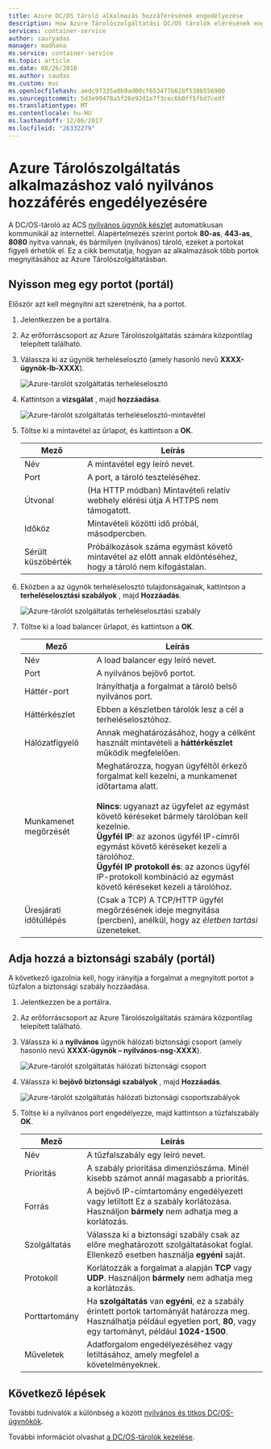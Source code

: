 ```yaml
---
title: Azure DC/OS tároló alkalmazás hozzáférésének engedélyezése
description: How Azure Tárolószolgáltatási DC/OS tárolók elérésének engedélyezéséhez.
services: container-service
author: sauryadas
manager: madhana
ms.service: container-service
ms.topic: article
ms.date: 08/26/2016
ms.author: saudas
ms.custom: mvc
ms.openlocfilehash: aedc97335a0b9ad00cf653477b62bf530b556900
ms.sourcegitcommit: 5d3e99478a5f26e92d1e7f3cec6b0ff5fbd7cedf
ms.translationtype: MT
ms.contentlocale: hu-HU
ms.lasthandoff: 12/06/2017
ms.locfileid: "26332279"
---
```

# <a name="enable-public-access-to-an-azure-container-service-application"></a>Azure Tárolószolgáltatás alkalmazáshoz való nyilvános hozzáférés engedélyezésére

A DC/OS-tároló az ACS [nyilvános ügynök készlet](container-service-mesos-marathon-ui.md#deploy-a-docker-formatted-container) automatikusan kommunikál az internettel. Alapértelmezés szerint portok **80-as**, **443-as**, **8080** nyitva vannak, és bármilyen (nyilvános) tároló, ezeket a portokat figyeli érhetők el. Ez a cikk bemutatja, hogyan az alkalmazások több portok megnyitásához az Azure Tárolószolgáltatásban.

## <a name="open-a-port-portal"></a>Nyisson meg egy portot (portál)
Először azt kell megnyitni azt szeretnénk, ha a portot.

1. Jelentkezzen be a portálra.
2. Az erőforráscsoport az Azure Tárolószolgáltatás számára központilag telepített található.
3. Válassza ki az ügynök terheléselosztó (amely hasonló nevű **XXXX-ügynök-lb-XXXX**).
   
    ![Azure-tárolót szolgáltatás terheléselosztó](./media/container-service-enable-public-access/agent-load-balancer.png)
4. Kattintson a **vizsgálat** , majd **hozzáadása**.
   
    ![Azure-tárolót szolgáltatás terheléselosztó-mintavétel](./media/container-service-enable-public-access/add-probe.png)
5. Töltse ki a mintavétel az űrlapot, és kattintson a **OK**.
   
   | Mező | Leírás |
   | --- | --- |
   | Név |A mintavétel egy leíró nevet. |
   | Port |A port, a tároló teszteléséhez. |
   | Útvonal |(Ha HTTP módban) Mintavételi relatív webhely elérési útja A HTTPS nem támogatott. |
   | Időköz |Mintavételi közötti idő próbál, másodpercben. |
   | Sérült küszöbérték |Próbálkozások száma egymást követő mintavétel az előtt annak eldöntéséhez, hogy a tároló nem kifogástalan. |
6. Eközben a az ügynök terheléselosztó tulajdonságainak, kattintson a **terheléselosztási szabályok** , majd **Hozzáadás**.
   
    ![Azure-tárolót szolgáltatás terheléselosztási szabály](./media/container-service-enable-public-access/add-balancer-rule.png)
7. Töltse ki a load balancer űrlapot, és kattintson a **OK**.
   
   | Mező | Leírás |
   | --- | --- |
   | Név |A load balancer egy leíró nevet. |
   | Port |A nyilvános bejövő portot. |
   | Háttér-port |Irányíthatja a forgalmat a tároló belső nyilvános port. |
   | Háttérkészlet |Ebben a készletben tárolók lesz a cél a terheléselosztóhoz. |
   | Hálózatfigyelő |Annak meghatározásához, hogy a célként használt mintavételi a **háttérkészlet** működik megfelelően. |
   | Munkamenet megőrzését |Meghatározza, hogyan ügyféltől érkező forgalmat kell kezelni, a munkamenet időtartama alatt.<br><br>**Nincs**: ugyanazt az ügyfelet az egymást követő kéréseket bármely tárolóban kell kezelnie.<br>**Ügyfél IP**: az azonos ügyfél IP-címről egymást követő kéréseket kezeli a tárolóhoz.<br>**Ügyfél IP protokoll és**: az azonos ügyfél IP-protokoll kombináció az egymást követő kéréseket kezeli a tárolóhoz. |
   | Üresjárati időtúllépés |(Csak a TCP) A TCP/HTTP ügyfél megőrzésének ideje megnyitása (percben), anélkül, hogy az *életben tartási* üzeneteket. |

## <a name="add-a-security-rule-portal"></a>Adja hozzá a biztonsági szabály (portál)
A következő igazolnia kell, hogy irányítja a forgalmat a megnyitott portot a tűzfalon a biztonsági szabály hozzáadása.

1. Jelentkezzen be a portálra.
2. Az erőforráscsoport az Azure Tárolószolgáltatás számára központilag telepített található.
3. Válassza ki a **nyilvános** ügynök hálózati biztonsági csoport (amely hasonló nevű **XXXX-ügynök – nyilvános-nsg-XXXX**).
   
    ![Azure-tárolót szolgáltatás hálózati biztonsági csoport](./media/container-service-enable-public-access/agent-nsg.png)
4. Válassza ki **bejövő biztonsági szabályok** , majd **Hozzáadás**.
   
    ![Azure-tárolót szolgáltatás hálózati biztonsági csoportszabályok](./media/container-service-enable-public-access/add-firewall-rule.png)
5. Töltse ki a nyilvános port engedélyezze, majd kattintson a tűzfalszabály **OK**.
   
   | Mező | Leírás |
   | --- | --- |
   | Név |A tűzfalszabály egy leíró nevet. |
   | Prioritás |A szabály prioritása dimenziószáma. Minél kisebb számot annál magasabb a prioritás. |
   | Forrás |A bejövő IP-címtartomány engedélyezett vagy letiltott Ez a szabály korlátozása. Használjon **bármely** nem adhatja meg a korlátozás. |
   | Szolgáltatás |Válassza ki a biztonsági szabály csak az előre meghatározott szolgáltatásokat foglal. Ellenkező esetben használja **egyéni** saját. |
   | Protokoll |Korlátozzák a forgalmat a alapján **TCP** vagy **UDP**. Használjon **bármely** nem adhatja meg a korlátozás. |
   | Porttartomány |Ha **szolgáltatás** van **egyéni**, ez a szabály érintett portok tartományát határozza meg. Használhatja például egyetlen port, **80**, vagy egy tartományt, például **1024-1500**. |
   | Műveletek |Adatforgalom engedélyezéséhez vagy letiltásához, amely megfelel a követelményeknek. |

## <a name="next-steps"></a>Következő lépések
További tudnivalók a különbség a között [nyilvános és titkos DC/OS-ügynökök](container-service-dcos-agents.md).

További információt olvashat [a DC/OS-tárolók kezelése](container-service-mesos-marathon-ui.md).

